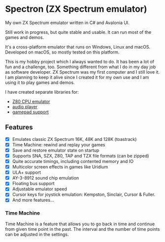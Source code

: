 # Spectron (ZX Spectrum emulator)
My own ZX Spectrum emulator written in C# and Avalonia UI.

Still work in progress, but quite stable and usable. It can run most of the games and demos.

It's a cross-platform emulator that runs on Windows, Linux and macOS. Developed on macOS, so mostly tested
on this platform.

This is my hobby project which I always wanted to do. It has been a lot of fun and a challenge, too.
Something different from what I do in my day job as software developer. ZX Spectrum was my first computer and I still love it.
I am planning to keep it alive since I created it for my own use and I am using it to play games and demos.

I have created separate libraries for:
- [Z80 CPU emulator](https://github.com/oldbit-com/Z80.Spectron)
- [audio player](https://github.com/oldbit-com/Beep)
- [gamepad support](https://github.com/oldbit-com/Joypad)

## Features
- [x] Emulates classic ZX Spectrum 16K, 48K and 128K (toastrack)
- [x] Time Machine: rewind and replay your games
- [x] Save and restore emulator state on startup
- [x] Supports SNA, SZX, Z80, TAP and TZX file formats (can be zipped)
- [x] Quite accurate timings, including contented memory and IO
- [x] Multicolor screen effects in games like Uridium
- [x] ULA+ support
- [x] AY-3-8912 sound chip emulation
- [x] Floating bus support
- [x] Adjustable emulator speed
- [x] Cursor keys for joystick emulation: Kempston, Sinclair, Cursor & Fuller.
- [x] And more features...

### Time Machine
Time Machine is a feature that allows you to go back in time and continue from given time point in the past.
The interval and the number of time points can be adjusted in the settings.


